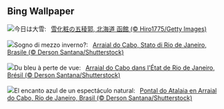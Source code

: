 ## Bing Wallpaper
![](https://www.bing.com/th?id=OHR.Daxue2024_JA-JP8353318760_UHD.jpg&w=1000)今日は大雪:&nbsp;&ensp;[雪化粧の五稜郭, 北海道 函館 (© Hiro1775/Getty Images)](https://www.bing.com/th?id=OHR.Daxue2024_JA-JP8353318760_UHD.jpg)
<br><br/>
![](https://www.bing.com/th?id=OHR.ArraialdoCabo_IT-IT6186077330_UHD.jpg&w=1000)Sogno di mezzo inverno?:&nbsp;&ensp;[Arraial do Cabo, Stato di Rio de Janeiro, Brasile (© Derson Santana/Shutterstock)](https://www.bing.com/th?id=OHR.ArraialdoCabo_IT-IT6186077330_UHD.jpg)
<br><br/>
![](https://www.bing.com/th?id=OHR.ArraialdoCabo_FR-FR2062864559_UHD.jpg&w=1000)Du bleu à perte de vue:&nbsp;&ensp;[Arraial do Cabo dans l'État de Rio de Janeiro, Brésil (© Derson Santana/Shutterstock)](https://www.bing.com/th?id=OHR.ArraialdoCabo_FR-FR2062864559_UHD.jpg)
<br><br/>
![](https://www.bing.com/th?id=OHR.ArraialdoCabo_ES-ES6181405360_UHD.jpg&w=1000)El encanto azul de un espectáculo natural:&nbsp;&ensp;[Pontal do Atalaia en Arraial do Cabo, Río de Janeiro, Brasil (© Derson Santana/Shutterstock)](https://www.bing.com/th?id=OHR.ArraialdoCabo_ES-ES6181405360_UHD.jpg)
<br><br/>
